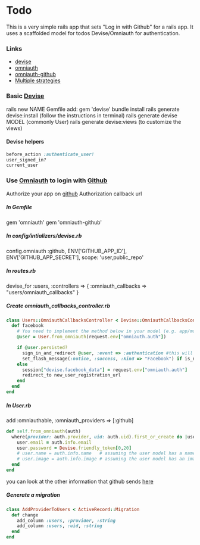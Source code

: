 # Todo

This is a very simple rails app that sets "Log in with Github" for a rails app. It uses a scaffolded model for todos Devise/Omniauth for authentication.

### Links
- [devise](https://github.com/plataformatec/devise)
- [omniauth](https://github.com/plataformatec/devise/wiki/OmniAuth:-Overview)
- [omniauth-github](https://github.com/intridea/omniauth-github)
- [Multiple strategies](http://sourcey.com/rails-4-omniauth-using-devise-with-twitter-facebook-and-linkedin/)

### Basic [Devise](https://github.com/plataformatec/devise)
rails new NAME
Gemfile add: gem 'devise'
bundle install
rails generate devise:install (follow the instructions in terminal)
rails generate devise MODEL (commonly User)
rails generate devise:views (to customize the views)

#### Devise helpers
```ruby
before_action :authenticate_user!
user_signed_in?
current_user
```

### Use [Omniauth](https://github.com/plataformatec/devise/wiki/OmniAuth:-Overview) to login with [Github](https://github.com/intridea/omniauth-github)
Authorize your app on [github](https://github.com/settings/applications/new)
Authorization callback url

##### In Gemfile
gem 'omniauth'
gem 'omniauth-github'

##### In config/intializers/devise.rb
config.omniauth :github, ENV['GITHUB_APP_ID'], ENV['GITHUB_APP_SECRET'], scope: 'user,public_repo'

##### In routes.rb
devise_for :users, :controllers => { :omniauth_callbacks => "users/omniauth_callbacks" }

##### Create omniauth_callbacks_controller.rb

```ruby
class Users::OmniauthCallbacksController < Devise::OmniauthCallbacksController
  def facebook
    # You need to implement the method below in your model (e.g. app/models/user.rb)
    @user = User.from_omniauth(request.env["omniauth.auth"])

    if @user.persisted?
      sign_in_and_redirect @user, :event => :authentication #this will throw if @user is not activated
      set_flash_message(:notice, :success, :kind => "Facebook") if is_navigational_format?
    else
      session["devise.facebook_data"] = request.env["omniauth.auth"]
      redirect_to new_user_registration_url
    end
  end
end
```

##### In User.rb
add :omniauthable, :omniauth_providers => [:github]
```ruby
def self.from_omniauth(auth)
  where(provider: auth.provider, uid: auth.uid).first_or_create do |user|
    user.email = auth.info.email
    user.password = Devise.friendly_token[0,20]
    # user.name = auth.info.name   # assuming the user model has a name
    # user.image = auth.info.image # assuming the user model has an image
  end
end
```
you can look at the other information that github sends [here](https://github.com/intridea/omniauth/wiki/Auth-Hash-Schema)

##### Generate a migration
```ruby
class AddProviderToUsers < ActiveRecord::Migration
  def change
    add_column :users, :provider, :string
    add_column :users, :uid, :string
  end
end
```
